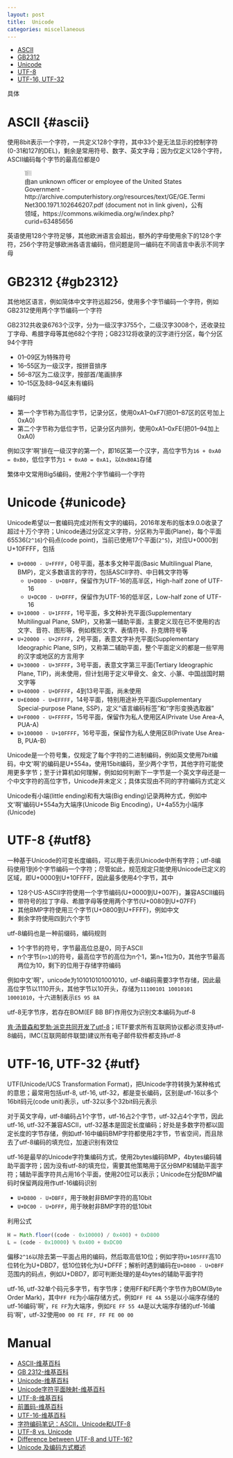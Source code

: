 ```yaml
---
layout: post
title:  Unicode
categories: miscellaneous
---
```


<ul>
  <li><a href="#ascii" data-trigger="menu">ASCII</a></li>
  <li><a href="#gb2312" data-trigger="menu">GB2312</a></li>
  <li><a href="#unicode" data-trigger="menu">Unicode</a></li>
  <li><a href="#utf8" data-trigger="menu">UTF-8</a></li>
  <li><a href="#utf" data-trigger="menu">UTF-16, UTF-32</a></li>
</ul>

具体

# ASCII {#ascii}
使用8bit表示一个字符，一共定义128个字符，其中33个是无法显示的控制字符(0-31和127的DEL)，剩余是常用符号、数字、英文字母；因为仅定义128个字符，ASCII编码每个字节的最高位都是0

<figure>
  <a href="/assets/USASCII_code_chart.png" class="progressive replace" data-trigger="default" data-alt="USASCII code chart" style="width: 640px; height: 461px;">
    <img src="/assets/USASCII_code_chart_preview.jpg" alt="USASCII code chart" class="progressive__img progressive__img--thumbnail">
  </a>
  <figcaption>由an unknown officer or employee of the United States Government - http://archive.computerhistory.org/resources/text/GE/GE.TermiNet300.1971.102646207.pdf (document not in link given)，公有领域，https://commons.wikimedia.org/w/index.php?curid=63485656</figcaption>
</figure>

英语使用128个字符足够，其他欧洲语言会超出，额外的字母使用余下的128个字符，256个字符足够欧洲各语言编码，但问题是同一编码在不同语言中表示不同字母

# GB2312 {#gb2312}
其他地区语言，例如简体中文字符远超256，使用多个字节编码一个字符，例如GB2312使用两个字节编码一个字符

GB2312共收录6763个汉字，分为一级汉字3755个，二级汉字3008个，还收录拉丁字母、希腊字母等其他682个字符；GB2312将收录的汉字进行分区，每个分区94个字符

+ 01–09区为特殊符号
+ 16–55区为一级汉字，按拼音排序
+ 56–87区为二级汉字，按部首/笔画排序
+ 10–15区及88–94区未有编码

编码时

+ 第一个字节称为高位字节，记录分区，使用0xA1–0xF7(把01–87区的区号加上0xA0)
+ 第二个字节称为低位字节，记录分区内排列，使用0xA1–0xFE(把01–94加上0xA0)

例如汉字'啊'排在一级汉字的第一个，即16区第一个汉字，高位字节为`16 + 0xA0 = 0xB0`，低位字节为`1 + 0xA0 = 0xA1`，以`0xB0A1`存储

繁体中文常用Big5编码，使用2个字节编码一个字符

# Unicode {#unicode}
Unicode希望以一套编码完成对所有文字的编码，2016年发布的版本9.0.0收录了超过十万个字符；Unicode通过分区定义字符，分区称为平面(Plane)，每个平面65536(`2^16`)个码点(code point)，当前已使用17个平面(`2^5`)，对应U+0000到U+10FFFF，包括

+ `U+0000 - U+FFFF`，0号平面，基本多文种平面(Basic Multilingual Plane, BMP)，定义多数语言的字符，包括ASCII字符、中日韩文字符等
  + `U+D800 - U+DBFF`，保留作为UTF-16的高半区，High-half zone of UTF-16
  + `U+DC00 - U+DFFF`，保留作为UTF-16的低半区，Low-half zone of UTF-16
+ `U+10000 - U+1FFFF`，1号平面，多文种补充平面(Supplementary Multilingual Plane, SMP)，又称第一辅助平面，主要定义现在已不使用的古文字、音符、图形等，例如楔形文字、表情符号、扑克牌符号等
+ `U+20000 - U+2FFFF`，2号平面，表意文字补充平面(Supplementary Ideographic Plane, SIP)，又称第二辅助平面，整个平面定义的都是一些罕用的汉字或地区的方言用字
+ `U+30000 - U+3FFFF`，3号平面，表意文字第三平面(Tertiary Ideographic Plane, TIP)，尚未使用，但计划用于定义甲骨文、金文、小篆、中国战国时期文字等
+ `U+40000 - U+DFFFF`，4到13号平面，尚未使用
+ `U+E0000 - U+EFFFF`，14号平面，特别用途补充平面(Supplementary Special-purpose Plane, SSP)，定义“语言编码标签”和“字形变换选取器”
+ `U+F0000 - U+FFFFF`，15号平面，保留作为私人使用区A(Private Use Area-A, PUA-A)
+ `U+100000 - U+10FFFF`，16号平面，保留作为私人使用区B(Private Use Area-B, PUA-B)

Unicode是一个符号集，仅规定了每个字符的二进制编码，例如英文使用7bit编码，中文'啊'的编码是U+554a，使用15bit编码，至少两个字节，其他字符可能使用更多字节；至于计算机如何理解，例如如何判断下一字节是一个英文字母还是一个中文字符的高位字节，Unicode并未定义；具体实现由不同的字符编码方式定义

Unicode有小端(little ending)和有大端(Big ending)记录两种方式，例如中文'啊'编码U+554a为大端序(Unicode Big Encoding)，U+4a55为小端序(Unicode)

# UTF-8 {#utf8}
一种基于Unicode的可变长度编码，可以用于表示Unicode中所有字符；utf-8编码使用1到6个字节编码一个字符；尽管如此，规范规定只能使用Unicode已定义的区域，即U+0000到U+10FFFF，因此最多使用4个字节，其中

+ 128个US-ASCII字符使用一个字节编码(U+0000到U+007F)，兼容ASCII编码
+ 带符号的拉丁字母、希腊字母等使用两个字节(U+0080到U+07FF)
+ 其他BMP字符使用三个字节(U+0800到U+FFFF)，例如中文
+ 剩余字符使用四到六个字节

utf-8编码也是一种前缀码，编码规则

+ 1个字节的符号，字节最高位总是0，同于ASCII
+ n个字节(`n>1`)的符号，最高位字节的高位为n个1，第n+1位为0，其他字节最高两位为10，剩下的位用于存储字符编码

例如中文'啊'，unicode为101010101001010，utf-8编码需要3字节存储，因此最高位字节以1110开头，其他字节以10开头，存储为`11100101 10010101 10001010`，十六进制表示`E5 95 8A`

utf-8无字节序，若存在BOM(EF BB BF)作用仅为识别文本编码为utf-8

[肯·汤普森和罗勃·派克共同开发了utf-8][pike]；IETF要求所有互联网协议都必须支持utf-8编码，IMC(互联网邮件联盟)建议所有电子邮件软件都支持utf-8

# UTF-16, UTF-32 {#utf}
UTF(Unicode/UCS Transformation Format)，把Unicode字符转换为某种格式的意思；最常用包括utf-8, utf-16, utf-32，都是变长编码，区别是utf-16以多个16bit码元(code unit)表示，utf-32以多个32bit码元表示

对于英文字母，utf-8编码占1个字节，utf-16占2个字节，utf-32占4个字节，因此utf-16, utf-32不兼容ASCII，utf-32基本是固定长度编码；好处是多数字符都以固定长度的字节存储，例如utf-16中编码BMP字符都使用2字节，节省空间，而且除去了utf-8编码的填充位，加速识别有效位

utf-16是最早的Unicode字符集编码方式，使用2bytes编码BMP，4bytes编码辅助平面字符；因为没有utf-8的填充位，需要其他策略用于区分BMP和辅助平面字符；辅助平面字符共占用16个平面，使用20位可以表示；Unicode在分配BMP编码时保留两段用作utf-16编码识别

+ `U+D800 - U+DBFF`，用于映射非BMP字符的高10bit
+ `U+DC00 - U+DFFF`，用于映射非BMP字符的低10bit

利用公式

~~~javascript
H = Math.floor((code - 0x10000) / 0x400) + 0xD800
L = (code - 0x10000) % 0x400 + 0xDC00
~~~
偏移`2^16`以除去第一平面占用的编码，然后取高低10位；例如字符`U+105FFF`高10位转化为U+DBD7，低10位转化为U+DFFF；解析时遇到编码在`U+D800 - U+DBFF`范围内的码点，例如U+DBD7，即可判断处理的是4bytes的辅助平面字符

utf-16, utf-32单个码元多字节，有字节序；使用FF和FE两个字节作为BOM(Byte Order Mark)，其中`FF FE`为小端存储方式，例如`FF FE 4A 55`是以小端序存储的utf-16编码'啊'，`FE FF`为大端序，例如`FE FF 55 4A`是以大端序存储的utf-16编码'啊'，utf-32使用`00 00 FE FF, FF FE 00 00`


# Manual
+ [ASCII-维基百科](https://zh.wikipedia.org/wiki/ASCII "ASCII")
+ [GB 2312-维基百科](https://zh.wikipedia.org/wiki/GB_2312 "GB 2312")
+ [Unicode-维基百科](https://zh.wikipedia.org/wiki/Unicode "Unicode")
+ [Unicode字符平面映射-维基百科](https://zh.wikipedia.org/wiki/Unicode%E5%AD%97%E7%AC%A6%E5%B9%B3%E9%9D%A2%E6%98%A0%E5%B0%84 "Unicode字符平面映射")
+ [UTF-8-维基百科](https://zh.wikipedia.org/wiki/UTF-8 "UTF-8")
+ [前置码-维基百科](https://zh.wikipedia.org/wiki/%E5%89%8D%E7%BD%AE%E7%A2%BC "前置码")
+ [UTF-16-维基百科](https://zh.wikipedia.org/wiki/UTF-16 "UTF-16")
+ [字符编码笔记：ASCII，Unicode和UTF-8](http://www.ruanyifeng.com/blog/2007/10/ascii_unicode_and_utf-8.html "字符编码笔记：ASCII，Unicode和UTF-8")
+ [UTF-8 vs. Unicode](http://stackoverflow.com/questions/643694/utf-8-vs-unicode "UTF-8 vs. Unicode")
+ [Difference between UTF-8 and UTF-16?](http://stackoverflow.com/questions/4655250/difference-between-utf-8-and-utf-16 "Difference between UTF-8 and UTF-16?")
+ [Unicode 及编码方式概述](https://www.ibm.com/developerworks/cn/java/unicode-programming-language/index.html "Unicode 及编码方式概述")

[pike]: https://zh.wikipedia.org/wiki/%E7%BE%85%E5%8B%83%C2%B7%E6%B4%BE%E5%85%8B "引用"
